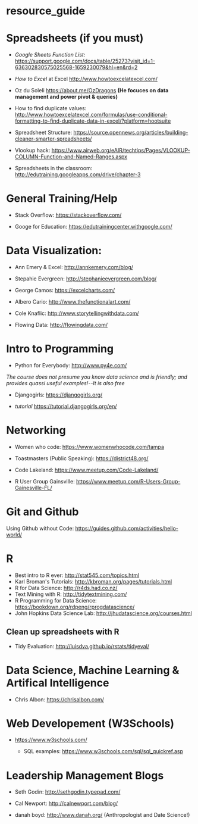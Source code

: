 # resource_guide



# Spreadsheets (if you must)

* *Google Sheets Function List:* https://support.google.com/docs/table/25273?visit_id=1-636302830575025568-1659230079&hl=en&rd=2

* *How to Excel* at Excel http://www.howtoexcelatexcel.com/

* Oz du Soleli https://about.me/OzDragons **(He focuces on data management and power pivot & queries)**

* How to find duplicate values: http://www.howtoexcelatexcel.com/formulas/use-conditional-formatting-to-find-duplicate-data-in-excel/?platform=hootsuite

* Spreadsheet Structure: https://source.opennews.org/articles/building-cleaner-smarter-spreadsheets/

* Vlookup hack:
https://www.airweb.org/eAIR/techtips/Pages/VLOOKUP-COLUMN-Function-and-Named-Ranges.aspx

* Spreadsheets in the classroom: http://edutraining.googleapps.com/drive/chapter-3


# General Training/Help

* Stack Overflow: https://stackoverflow.com/

* Googe for Education: https://edutrainingcenter.withgoogle.com/


# Data Visualization: 

* Ann Emery & Excel: http://annkemery.com/blog/

* Stepahie Evergreen: http://stephanieevergreen.com/blog/

* George Camos: https://excelcharts.com/

* Albero Cario: http://www.thefunctionalart.com/

* Cole Knaflic: http://www.storytellingwithdata.com/

* Flowing Data: http://flowingdata.com/

# Intro to Programming

* Python for Everybody: http://www.py4e.com/

*The course does not presume you know data science and is friendly; and provides quassi useful examples!--It is also free*

* Djangogirls: https://djangogirls.org/

* *tutorial* https://tutorial.djangogirls.org/en/

# Networking 

* Women who code: https://www.womenwhocode.com/tampa

* Toastmasters (Public Speaking): https://district48.org/

* Code Lakeland: https://www.meetup.com/Code-Lakeland/

* R User Group Gainsville: https://www.meetup.com/R-Users-Group-Gainesville-FL/


# Git and Github

Using Github without Code: https://guides.github.com/activities/hello-world/

# R

* Best intro to R ever: http://stat545.com/topics.html
* Karl Broman's Tutorials: http://kbroman.org/pages/tutorials.html
* R for Data Science: http://r4ds.had.co.nz/
* Text Mining with R: http://tidytextmining.com/
* R Programming for Data Science: https://bookdown.org/rdpeng/rprogdatascience/
* John Hopkins Data Science Lab: http://jhudatascience.org/courses.html

## Clean up spreadsheets with R

* Tidy Evaluation: http://luisdva.github.io/rstats/tidyeval/


# Data Science, Machine Learning & Artifical Intelligence

* Chris Albon: https://chrisalbon.com/

# Web Developement (W3Schools)


* https://www.w3schools.com/

   * SQL examples: https://www.w3schools.com/sql/sql_quickref.asp



# Leadership Management Blogs

* Seth Godin: http://sethgodin.typepad.com/

* Cal Newport: http://calnewport.com/blog/

* danah boyd: http://www.danah.org/ (Anthropologist and Date Science!)
